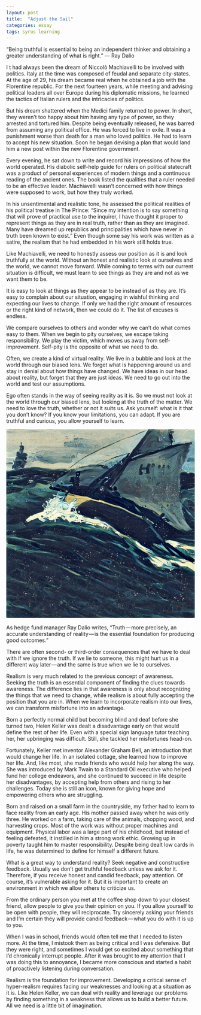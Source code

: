 ```yaml
---
layout: post
title:  "Adjust the Sail"
categories: essay
tags: syrus learning
---
```


“Being truthful is essential to being an independent thinker and obtaining a greater understanding of what is right.”
— Ray Dalio

I t had always been the dream of Niccolò Machiavelli to be involved with politics. Italy at the time was composed of feudal and separate city-states. At the age of 29, his dream became real when he obtained a job with the Florentine republic. For the next fourteen years, while meeting and advising political leaders all over Europe during his diplomatic missions, he learned the tactics of Italian rulers and the intricacies of politics.

But his dream shattered when the Medici family returned to power. In short, they weren’t too happy about him having any type of power, so they arrested and tortured him. Despite being eventually released, he was barred from assuming any political office. He was forced to live in exile. It was a punishment worse than death for a man who loved politics. He had to learn to accept his new situation. Soon he began devising a plan that would land him a new post within the new Florentine government.

Every evening, he sat down to write and record his impressions of how the world operated. His diabolic self-help guide for rulers on political statecraft was a product of personal experiences of modern things and a continuous reading of the ancient ones. The book listed the qualities that a ruler needed to be an effective leader. Machiavelli wasn’t concerned with how things were supposed to work, but how they truly worked.

In his unsentimental and realistic tone, he assessed the political realities of his political treatise in The Prince: “Since my intention is to say something that will prove of practical use to the inquirer, I have thought it proper to represent things as they are in real truth, rather than as they are imagined. Many have dreamed up republics and principalities which have never in truth been known to exist.” Even though some say his work was written as a satire, the realism that he had embedded in his work still holds true.

Like Machiavelli, we need to honestly assess our position as it is and look truthfully at the world. Without an honest and realistic look at ourselves and the world, we cannot move forward. While coming to terms with our current situation is difficult, we must learn to see things as they are and not as we want them to be.

It is easy to look at things as they appear to be instead of as they are. It’s easy to complain about our situation, engaging in wishful thinking and expecting our lives to change. If only we had the right amount of resources or the right kind of network, then we could do it. The list of excuses is endless.

We compare ourselves to others and wonder why we can’t do what comes easy to them. When we begin to pity ourselves, we escape taking responsibility. We play the victim, which moves us away from self-improvement. Self-pity is the opposite of what we need to do.

Often, we create a kind of virtual reality. We live in a bubble and look at the world through our biased lens. We forget what is happening around us and stay in denial about how things have changed. We have ideas in our head about reality, but forget that they are just ideas. We need to go out into the world and test our assumptions.

Ego often stands in the way of seeing reality as it is. So we must not look at the world through our biased lens, but looking at the truth of the matter. We need to love the truth, whether or not it suits us. Ask yourself: what is it that you don’t know? If you know your limitations, you can adapt. If you are truthful and curious, you allow yourself to learn.

<img src="/media/adjust-the-sail.jpg" />

As hedge fund manager Ray Dalio writes, “Truth — more precisely, an accurate understanding of reality — is the essential foundation for producing good outcomes.”

There are often second- or third-order consequences that we have to deal with if we ignore the truth. If we lie to someone, this might hurt us in a different way later — and the same is true when we lie to ourselves.

Realism is very much related to the previous concept of awareness. Seeking the truth is an essential component of finding the clues towards awareness. The difference lies in that awareness is only about recognizing the things that we need to change, while realism is about fully accepting the position that you are in. When we learn to incorporate realism into our lives, we can transform misfortune into an advantage.

Born a perfectly normal child but becoming blind and deaf before she turned two, Helen Keller was dealt a disadvantage early on that would define the rest of her life. Even with a special sign language tutor teaching her, her upbringing was difficult. Still, she tackled her misfortunes head-on.

Fortunately, Keller met inventor Alexander Graham Bell, an introduction that would change her life. In an isolated cottage, she learned how to improve her life. And, like most, she made friends who would help her along the way. She was introduced by Mark Twain to a Standard Oil executive who helped fund her college endeavors, and she continued to succeed in life despite her disadvantages, by accepting help from others and rising to her challenges. Today she is still an icon, known for giving hope and empowering others who are struggling.

Born and raised on a small farm in the countryside, my father had to learn to face reality from an early age. His mother passed away when he was only three. He worked on a farm, taking care of the animals, chopping wood, and harvesting crops. Most of the work was without proper machines and equipment. Physical labor was a large part of his childhood, but instead of feeling defeated, it instilled in him a strong work ethic. Growing up in poverty taught him to master responsibility. Despite being dealt low cards in life, he was determined to define for himself a different future.

What is a great way to understand reality? Seek negative and constructive feedback. Usually we don’t get truthful feedback unless we ask for it. Therefore, if you receive honest and candid feedback, pay attention. Of course, it’s vulnerable asking for it. But it is important to create an environment in which we allow others to criticize us.

From the ordinary person you met at the coffee shop down to your closest friend, allow people to give you their opinion on you. If you allow yourself to be open with people, they will reciprocate. Try sincerely asking your friends and I’m certain they will provide candid feedback — what you do with it is up to you.

When I was in school, friends would often tell me that I needed to listen more. At the time, I mistook them as being critical and I was defensive. But they were right, and sometimes I would get so excited about something that I’d chronically interrupt people. After it was brought to my attention that I was doing this to annoyance, I became more conscious and started a habit of proactively listening during conversation.

Realism is the foundation for improvement. Developing a critical sense of hyper-realism requires facing our weaknesses and looking at a situation as it is. Like Helen Keller, we can deal with reality and leverage our problems by finding something in a weakness that allows us to build a better future. All we need is a little bit of imagination.